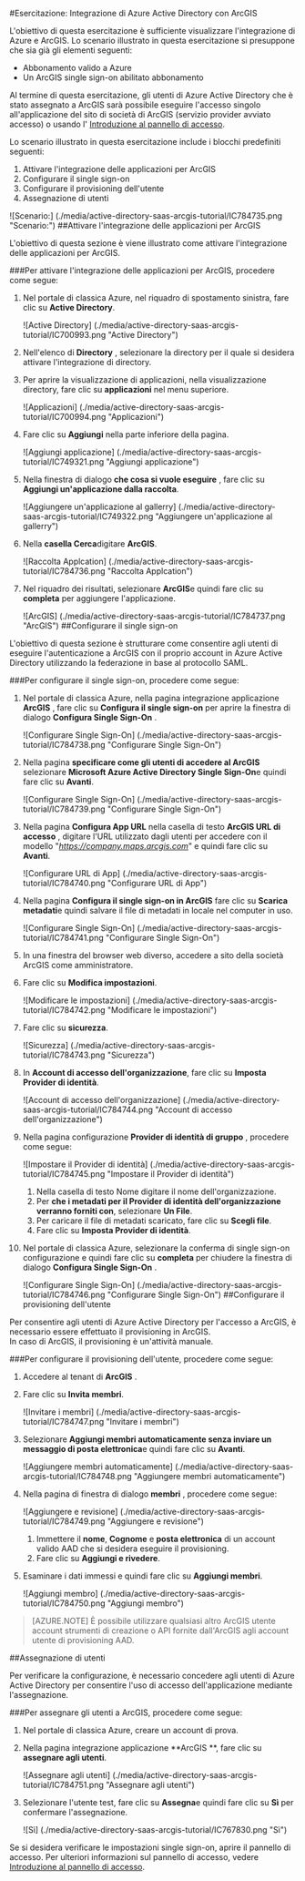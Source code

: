 <properties 
    pageTitle="Esercitazione: Integrazione di Azure Active Directory con ArcGIS | Microsoft Azure" 
    description="Ecco come utilizzare ArcGIS con Azure Active Directory per consentire il single sign-on, il provisioning automatico e altro." 
    services="active-directory" 
    authors="jeevansd"  
    documentationCenter="na" 
    manager="femila"/>
<tags 
    ms.service="active-directory" 
    ms.devlang="na" 
    ms.topic="article" 
    ms.tgt_pltfrm="na" 
    ms.workload="identity" 
    ms.date="09/29/2016" 
    ms.author="jeedes" />

#<a name="tutorial-azure-active-directory-integration-with-arcgis"></a>Esercitazione: Integrazione di Azure Active Directory con ArcGIS

L'obiettivo di questa esercitazione è sufficiente visualizzare l'integrazione di Azure e ArcGIS. Lo scenario illustrato in questa esercitazione si presuppone che sia già gli elementi seguenti:

-   Abbonamento valido a Azure
-   Un ArcGIS single sign-on abilitato abbonamento

Al termine di questa esercitazione, gli utenti di Azure Active Directory che è stato assegnato a ArcGIS sarà possibile eseguire l'accesso singolo all'applicazione del sito di società di ArcGIS (servizio provider avviato accesso) o usando l' [Introduzione al pannello di accesso](active-directory-saas-access-panel-introduction.md).

Lo scenario illustrato in questa esercitazione include i blocchi predefiniti seguenti:

1.  Attivare l'integrazione delle applicazioni per ArcGIS
2.  Configurare il single sign-on
3.  Configurare il provisioning dell'utente
4.  Assegnazione di utenti

![Scenario:] (./media/active-directory-saas-arcgis-tutorial/IC784735.png "Scenario:")
##<a name="enabling-the-application-integration-for-arcgis"></a>Attivare l'integrazione delle applicazioni per ArcGIS

L'obiettivo di questa sezione è viene illustrato come attivare l'integrazione delle applicazioni per ArcGIS.

###<a name="to-enable-the-application-integration-for-arcgis-perform-the-following-steps"></a>Per attivare l'integrazione delle applicazioni per ArcGIS, procedere come segue:

1.  Nel portale di classica Azure, nel riquadro di spostamento sinistra, fare clic su **Active Directory**.

    ![Active Directory] (./media/active-directory-saas-arcgis-tutorial/IC700993.png "Active Directory")

2.  Nell'elenco di **Directory** , selezionare la directory per il quale si desidera attivare l'integrazione di directory.

3.  Per aprire la visualizzazione di applicazioni, nella visualizzazione directory, fare clic su **applicazioni** nel menu superiore.

    ![Applicazioni] (./media/active-directory-saas-arcgis-tutorial/IC700994.png "Applicazioni")

4.  Fare clic su **Aggiungi** nella parte inferiore della pagina.

    ![Aggiungi applicazione] (./media/active-directory-saas-arcgis-tutorial/IC749321.png "Aggiungi applicazione")

5.  Nella finestra di dialogo **che cosa si vuole eseguire** , fare clic su **Aggiungi un'applicazione dalla raccolta**.

    ![Aggiungere un'applicazione al gallerry] (./media/active-directory-saas-arcgis-tutorial/IC749322.png "Aggiungere un'applicazione al gallerry")

6.  Nella **casella Cerca**digitare **ArcGIS**.

    ![Raccolta Applcation] (./media/active-directory-saas-arcgis-tutorial/IC784736.png "Raccolta Applcation")

7.  Nel riquadro dei risultati, selezionare **ArcGIS**e quindi fare clic su **completa** per aggiungere l'applicazione.

    ![ArcGIS] (./media/active-directory-saas-arcgis-tutorial/IC784737.png "ArcGIS")
##<a name="configuring-single-sign-on"></a>Configurare il single sign-on

L'obiettivo di questa sezione è strutturare come consentire agli utenti di eseguire l'autenticazione a ArcGIS con il proprio account in Azure Active Directory utilizzando la federazione in base al protocollo SAML.

###<a name="to-configure-single-sign-on-perform-the-following-steps"></a>Per configurare il single sign-on, procedere come segue:

1.  Nel portale di classica Azure, nella pagina integrazione applicazione **ArcGIS** , fare clic su **Configura il single sign-on** per aprire la finestra di dialogo **Configura Single Sign-On** .

    ![Configurare Single Sign-On] (./media/active-directory-saas-arcgis-tutorial/IC784738.png "Configurare Single Sign-On")

2.  Nella pagina **specificare come gli utenti di accedere al ArcGIS** selezionare **Microsoft Azure Active Directory Single Sign-On**e quindi fare clic su **Avanti**.

    ![Configurare Single Sign-On] (./media/active-directory-saas-arcgis-tutorial/IC784739.png "Configurare Single Sign-On")

3.  Nella pagina **Configura App URL** nella casella di testo **ArcGIS URL di accesso** , digitare l'URL utilizzato dagli utenti per accedere con il modello "*https://company.maps.arcgis.com*" e quindi fare clic su **Avanti**.

    ![Configurare URL di App] (./media/active-directory-saas-arcgis-tutorial/IC784740.png "Configurare URL di App")

4.  Nella pagina **Configura il single sign-on in ArcGIS** fare clic su **Scarica metadati**e quindi salvare il file di metadati in locale nel computer in uso.

    ![Configurare Single Sign-On] (./media/active-directory-saas-arcgis-tutorial/IC784741.png "Configurare Single Sign-On")

5.  In una finestra del browser web diverso, accedere a sito della società ArcGIS come amministratore.

6.  Fare clic su **Modifica impostazioni**.

    ![Modificare le impostazioni] (./media/active-directory-saas-arcgis-tutorial/IC784742.png "Modificare le impostazioni")

7.  Fare clic su **sicurezza**.

    ![Sicurezza] (./media/active-directory-saas-arcgis-tutorial/IC784743.png "Sicurezza")

8.  In **Account di accesso dell'organizzazione**, fare clic su **Imposta Provider di identità**.

    ![Account di accesso dell'organizzazione] (./media/active-directory-saas-arcgis-tutorial/IC784744.png "Account di accesso dell'organizzazione")

9.  Nella pagina configurazione **Provider di identità di gruppo** , procedere come segue:

    ![Impostare il Provider di identità] (./media/active-directory-saas-arcgis-tutorial/IC784745.png "Impostare il Provider di identità")

    1.  Nella casella di testo Nome digitare il nome dell'organizzazione.
    2.  Per **che i metadati per il Provider di identità dell'organizzazione verranno forniti con**, selezionare **Un File**.
    3.  Per caricare il file di metadati scaricato, fare clic su **Scegli file**.
    4.  Fare clic su **Imposta Provider di identità**.

10. Nel portale di classica Azure, selezionare la conferma di single sign-on configurazione e quindi fare clic su **completa** per chiudere la finestra di dialogo **Configura Single Sign-On** .

    ![Configurare Single Sign-On] (./media/active-directory-saas-arcgis-tutorial/IC784746.png "Configurare Single Sign-On")
##<a name="configuring-user-provisioning"></a>Configurare il provisioning dell'utente

Per consentire agli utenti di Azure Active Directory per l'accesso a ArcGIS, è necessario essere effettuato il provisioning in ArcGIS.  
In caso di ArcGIS, il provisioning è un'attività manuale.

###<a name="to-configure-user-provisioning-perform-the-following-steps"></a>Per configurare il provisioning dell'utente, procedere come segue:

1.  Accedere al tenant di **ArcGIS** .

2.  Fare clic su **Invita membri**.

    ![Invitare i membri] (./media/active-directory-saas-arcgis-tutorial/IC784747.png "Invitare i membri")

3.  Selezionare **Aggiungi membri automaticamente senza inviare un messaggio di posta elettronica**e quindi fare clic su **Avanti**.

    ![Aggiungere membri automaticamente] (./media/active-directory-saas-arcgis-tutorial/IC784748.png "Aggiungere membri automaticamente")

4.  Nella pagina di finestra di dialogo **membri** , procedere come segue:

    ![Aggiungere e revisione] (./media/active-directory-saas-arcgis-tutorial/IC784749.png "Aggiungere e revisione")

    1.  Immettere il **nome**, **Cognome** e **posta elettronica** di un account valido AAD che si desidera eseguire il provisioning.
    2.  Fare clic su **Aggiungi e rivedere**.

5.  Esaminare i dati immessi e quindi fare clic su **Aggiungi membri**.

    ![Aggiungi membro] (./media/active-directory-saas-arcgis-tutorial/IC784750.png "Aggiungi membro")

>[AZURE.NOTE] È possibile utilizzare qualsiasi altro ArcGIS utente account strumenti di creazione o API fornite dall'ArcGIS agli account utente di provisioning AAD.

##<a name="assigning-users"></a>Assegnazione di utenti

Per verificare la configurazione, è necessario concedere agli utenti di Azure Active Directory per consentire l'uso di accesso dell'applicazione mediante l'assegnazione.

###<a name="to-assign-users-to-arcgis-perform-the-following-steps"></a>Per assegnare gli utenti a ArcGIS, procedere come segue:

1.  Nel portale di classica Azure, creare un account di prova.

2.  Nella pagina integrazione applicazione **ArcGIS **, fare clic su **assegnare agli utenti**.

    ![Assegnare agli utenti] (./media/active-directory-saas-arcgis-tutorial/IC784751.png "Assegnare agli utenti")

3.  Selezionare l'utente test, fare clic su **Assegna**e quindi fare clic su **Sì** per confermare l'assegnazione.

    ![Sì] (./media/active-directory-saas-arcgis-tutorial/IC767830.png "Sì")

Se si desidera verificare le impostazioni single sign-on, aprire il pannello di accesso. Per ulteriori informazioni sul pannello di accesso, vedere [Introduzione al pannello di accesso](active-directory-saas-access-panel-introduction.md).
